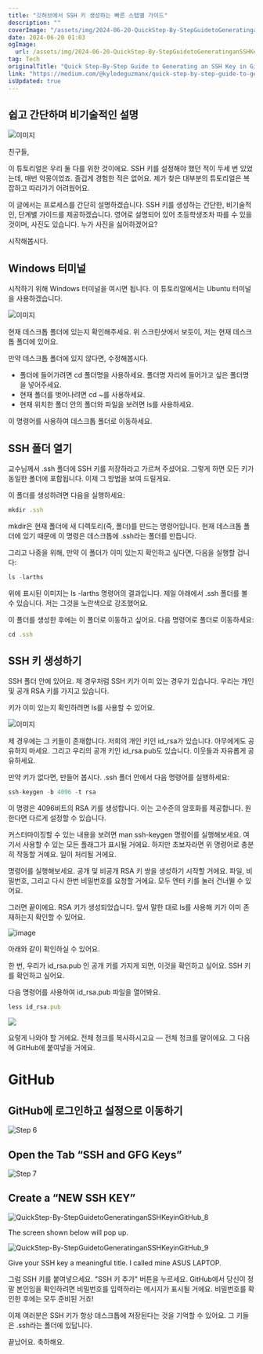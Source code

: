 ```yaml
---
title: "깃허브에서 SSH 키 생성하는 빠른 스텝별 가이드"
description: ""
coverImage: "/assets/img/2024-06-20-QuickStep-By-StepGuidetoGeneratinganSSHKeyinGitHub_0.png"
date: 2024-06-20 01:03
ogImage: 
  url: /assets/img/2024-06-20-QuickStep-By-StepGuidetoGeneratinganSSHKeyinGitHub_0.png
tag: Tech
originalTitle: "Quick Step-By-Step Guide to Generating an SSH Key in GitHub"
link: "https://medium.com/@kyledeguzmanx/quick-step-by-step-guide-to-generating-an-ssh-key-in-github-d3c6f7e185bb"
isUpdated: true
---
```





## 쉽고 간단하며 비기술적인 설명

![이미지](/assets/img/2024-06-20-QuickStep-By-StepGuidetoGeneratinganSSHKeyinGitHub_0.png)

친구들,

이 튜토리얼은 우리 둘 다를 위한 것이에요. SSH 키를 설정해야 했던 적이 두세 번 있었는데, 매번 악몽이었죠. 즐겁게 경험한 적은 없어요. 제가 찾은 대부분의 튜토리얼은 복잡하고 따라가기 어려웠어요.

<div class="content-ad"></div>

이 글에서는 프로세스를 간단히 설명하겠습니다. SSH 키를 생성하는 간단한, 비기술적인, 단계별 가이드를 제공하겠습니다. 영어로 설명되어 있어 초등학생조차 따를 수 있을 것이며, 사진도 있습니다. 누가 사진을 싫어하겠어요?

시작해봅시다.

## Windows 터미널

시작하기 위해 Windows 터미널을 여시면 됩니다. 이 튜토리얼에서는 Ubuntu 터미널을 사용하겠습니다.

<div class="content-ad"></div>

![이미지](/assets/img/2024-06-20-QuickStep-By-StepGuidetoGeneratinganSSHKeyinGitHub_1.png)

현재 데스크톱 폴더에 있는지 확인해주세요. 위 스크린샷에서 보듯이, 저는 현재 데스크톱 폴더에 있어요.

만약 데스크톱 폴더에 있지 않다면, 수정해봅시다.

- 폴더에 들어가려면 cd 폴더명을 사용하세요. 폴더명 자리에 들어가고 싶은 폴더명을 넣어주세요.
- 현재 폴더를 벗어나려면 cd ~를 사용하세요.
- 현재 위치한 폴더 안의 폴더와 파일을 보려면 ls를 사용하세요.

<div class="content-ad"></div>

이 명령어를 사용하여 데스크톱 폴더로 이동하세요.

## SSH 폴더 열기

교수님께서 .ssh 폴더에 SSH 키를 저장하라고 가르쳐 주셨어요. 그렇게 하면 모든 키가 동일한 폴더에 포함됩니다. 이제 그 방법을 보여 드릴게요.

이 폴더를 생성하려면 다음을 실행하세요:

<div class="content-ad"></div>

```js
mkdir .ssh
```

mkdir은 현재 폴더에 새 디렉토리(즉, 폴더)를 만드는 명령어입니다. 현재 데스크톱 폴더에 있기 때문에 이 명령은 데스크톱에 .ssh라는 폴더를 만듭니다.

그리고 나중을 위해, 만약 이 폴더가 이미 있는지 확인하고 싶다면, 다음을 실행할 겁니다:

```js
ls -larths
```

<div class="content-ad"></div>

위에 표시된 이미지는 ls -larths 명령어의 결과입니다. 제일 아래에서 .ssh 폴더를 볼 수 있습니다. 저는 그것을 노란색으로 강조했어요.

이 폴더를 생성한 후에는 이 폴더로 이동하고 싶어요. 다음 명령어로 폴더로 이동하세요:

```js
cd .ssh
```

<div class="content-ad"></div>

## SSH 키 생성하기

SSH 폴더 안에 있어요. 제 경우처럼 SSH 키가 이미 있는 경우가 있습니다. 우리는 개인 및 공개 RSA 키를 가지고 있습니다.

키가 이미 있는지 확인하려면 ls를 사용할 수 있어요.

![이미지](/assets/img/2024-06-20-QuickStep-By-StepGuidetoGeneratinganSSHKeyinGitHub_3.png)

<div class="content-ad"></div>

제 경우에는 그 키들이 존재합니다. 저희의 개인 키인 id_rsa가 있습니다. 아무에게도 공유하지 마세요. 그리고 우리의 공개 키인 id_rsa.pub도 있습니다. 이웃들과 자유롭게 공유하세요.

만약 키가 없다면, 만들어 봅시다. .ssh 폴더 안에서 다음 명령어를 실행하세요:

```js
ssh-keygen -b 4096 -t rsa
```

이 명령은 4096비트의 RSA 키를 생성합니다. 이는 고수준의 암호화를 제공합니다. 원한다면 다르게 설정할 수 있습니다.

<div class="content-ad"></div>

커스터마이징할 수 있는 내용을 보려면 man ssh-keygen 명령어를 실행해보세요. 여기서 사용할 수 있는 모든 플래그가 표시될 거에요. 하지만 초보자라면 위 명령어로 충분히 작동할 거예요. 일이 처리될 거에요.

명령어를 실행해보세요. 공개 및 비공개 RSA 키 쌍을 생성하기 시작할 거에요. 파일, 비밀번호, 그리고 다시 한번 비밀번호를 요청할 거에요. 모두 엔터 키를 눌러 건너뛸 수 있어요.

그러면 끝이에요. RSA 키가 생성되었습니다. 앞서 말한 대로 ls를 사용해 키가 이미 존재하는지 확인할 수 있어요.

![image](/assets/img/2024-06-20-QuickStep-By-StepGuidetoGeneratinganSSHKeyinGitHub_4.png)

<div class="content-ad"></div>

아래와 같이 확인하실 수 있어요.

한 번, 우리가 id_rsa.pub 인 공개 키를 가지게 되면, 이것을 확인하고 싶어요. SSH 키를 확인하고 싶어요.

다음 명령어를 사용하여 id_rsa.pub 파일을 열어봐요.

```js
less id_rsa.pub
```

<div class="content-ad"></div>

<img src="/assets/img/2024-06-20-QuickStep-By-StepGuidetoGeneratinganSSHKeyinGitHub_5.png" />

요렇게 나와야 할 거에요. 전체 청크를 복사하시고요 — 전체 청크를 말이에요. 그 다음에 GitHub에 붙여넣을 거에요.

# GitHub

## GitHub에 로그인하고 설정으로 이동하기

<div class="content-ad"></div>


![Step 6](/assets/img/2024-06-20-QuickStep-By-StepGuidetoGeneratinganSSHKeyinGitHub_6.png)

## Open the Tab “SSH and GFG Keys”

![Step 7](/assets/img/2024-06-20-QuickStep-By-StepGuidetoGeneratinganSSHKeyinGitHub_7.png)

## Create a “NEW SSH KEY”


<div class="content-ad"></div>


![QuickStep-By-StepGuidetoGeneratinganSSHKeyinGitHub_8](/assets/img/2024-06-20-QuickStep-By-StepGuidetoGeneratinganSSHKeyinGitHub_8.png)

The screen shown below will pop up.

![QuickStep-By-StepGuidetoGeneratinganSSHKeyinGitHub_9](/assets/img/2024-06-20-QuickStep-By-StepGuidetoGeneratinganSSHKeyinGitHub_9.png)

Give your SSH key a meaningful title. I called mine ASUS LAPTOP.


<div class="content-ad"></div>

그럼 SSH 키를 붙여넣으세요. "SSH 키 추가" 버튼을 누르세요. GitHub에서 당신이 정말 본인임을 확인하려면 비밀번호를 입력하라는 메시지가 표시될 거에요. 비밀번호를 확인한 후에는 모두 준비된 거죠!

이제 여러분은 SSH 키가 항상 데스크톱에 저장된다는 것을 기억할 수 있어요. 그 키들은 .ssh라는 폴더에 있답니다.

끝났어요. 축하해요.